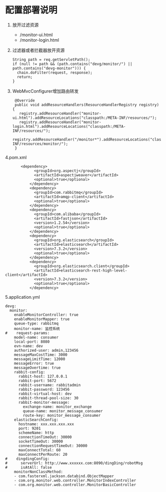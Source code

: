 # 配置部署说明

  1.  放开过滤资源
      - /monitor-ui.html
      - /monitor-login.html
  
  2.  过滤器或者拦截器放开资源
       
          String path = req.getServletPath();
          if (null != path && (path.contains("devg/monitor/") || path.contains("devg-monitor"))) {
            chain.doFilter(request, response);
            return;
          }
      
  3.  WebMvcConfigurer增加路由转发
  
           @Override
           public void addResourceHandlers(ResourceHandlerRegistry registry) {
             registry.addResourceHandler("monitor-ui.html").addResourceLocations("classpath:/META-INF/resources/");
             registry.addResourceHandler("monitor-login.html").addResourceLocations("classpath:/META-INF/resources/");
             registry.addResourceHandler("/monitor*").addResourceLocations("classpath:/META-INF/resources/monitor/");
           }


  4.pom.xml
        
           <dependency>
                 <groupId>org.aspectj</groupId>
                 <artifactId>aspectjweaver</artifactId>
                 <optional>true</optional>
               </dependency>
               <dependency>
                 <groupId>com.rabbitmq</groupId>
                 <artifactId>amqp-client</artifactId>
                 <optional>true</optional>
               </dependency>
               <dependency>
                 <groupId>com.alibaba</groupId>
                 <artifactId>fastjson</artifactId>
                 <version>1.2.54</version>
                 <optional>true</optional>
               </dependency>
               <dependency>
                 <groupId>org.elasticsearch</groupId>
                 <artifactId>elasticsearch</artifactId>
                 <version>7.3.2</version>
                 <optional>true</optional>
               </dependency>
               <dependency>
                 <groupId>org.elasticsearch.client</groupId>
                 <artifactId>elasticsearch-rest-high-level-client</artifactId>
                 <version>7.3.2</version>
                 <optional>true</optional>
               </dependency>
        
        
  5.application.yml
        
    devg:
      monitor:
        enableMonitorController: true
        enableMonitorMapper: true
        queue-type: rabbitmq
        monitor-name: 监控系统
    #    request-params:
        model-name: consumer
        local-port: 8080
        evn-name: dev
        authorized-user: admin,123456
        messageMaxCostTime: 3000
        messageLimitTime: 12000
        messageError: true
        messageOvertime: true
        rabbit-config:
          rabbit-host: 127.0.0.1
          rabbit-port: 5672
          rabbit-username: rabbitadmin
          rabbit-password: 123456
          rabbit-virtual-host: dev
          rabbit-thread-pool-size: 30
          rabbit-monitor-message:
            exchange-name: monitor_exchange
            queue-name: monitor_message_consumer
            route-key: monitor_message_consumer
        elasticSearchConfig:
          hostname: xxx.xxx.xxx.xxx
          port: 9201
          schemeName: http
          connectionTimeOut: 30000
          socketTimeOut: 30000
          connectionRequestTimeOut: 30000
          maxConnectTotal: 60
          maxConnectPerRoute: 20
    #    dingdingConfig:
    #      serverUrl: http://www.xxxxxx.com:8090/dingDing/robotMsg
    #      isAtAll: false
        monitorNonClassMethod:
        - com.fasterxml.jackson.databind.ObjectMapper
        - com.org.monitor.web.controller.MonitorIndexController
        - com.org.monitor.web.controller.MonitorBasicController